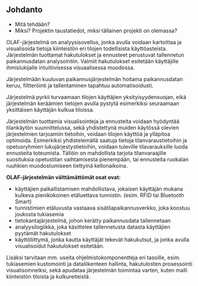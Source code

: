 ## Johdanto

* Mitä tehdään?
* Miksi? Projektin taustatiedot, miksi tällainen projekti on olemassa?  

OLAF-järjestelmä on analyysisovellus, jonka avulla voidaan kartoittaa ja visualisoida tietoja kiinteistön eri tilojen todellisista käyttöasteista. Järjestelmän tuottamat hakutulokset ja ennusteet perustuvat tallennetun paikannusdatan analysointiin. Valmiit hakutulokset esitetään käyttäjille ihmislukijalle intuitiivisessa visuaalisessa muodossa.

Järjestelmään kuuluvan paikannusjärjestelmän hoitama paikannusdatan keruu, filtteröinti ja tallentaminen tapahtuu automatisoidusti.

Järjestelmä pyrkii turvaamaan tilojen käyttäjien yksityisyydensuojan, eikä järjestelmän keräämien tietojen avulla pystytä esimerkiksi seuraamaan yksittäisen käyttäjän kulkua tiloissa.

Järjestelmän tuottamia visualisointeja ja ennusteita voidaan hyödyntää tilankäytön suunnittelussa, sekä yhdistettynä muiden käytössä olevien järjestelmien tarjoamiin tietoihin, voidaan tilojen käyttöä ja ylläpitoa optimoida.
Esimerkiksi yhdistelemällä saatuja tietoja tilanvaraustietoihin ja opetusryhmien lukujärjestystietoihin, voidaan tuleville tilavarauksille luoda ennusteita toteumista. Tällöin on mahdollista tarjota tilanvaraajille suosituksia opetustilan vaihtamisesta pienempään, tai ennusteita ruokalan ruuhkien muodostumiseen tiettyinä kellonaikoina.

**OLAF-järjestelmän välttämättömät osat ovat:**
- käyttäjien paikallistamisen mahdollistava, jokaisen käyttäjän mukana kulkeva pienikokoinen etäluettava tunnistin. (esim. RFID tai Bluetooth Smart)
- tunnistimien etäluvusta vastaava sisätilapaikannusverkko, joka koostuu joukosta tukiasemia
- tietokantajärjestelmä, johon kerätty paikannusdata tallennetaan
- analyysilogiikka, joka käsittelee tallennetusta datasta käyttäjien pyytämät hakutulokset
- käyttöliittymä, jonka kautta käyttäjät tekevät hakukutsut, ja jonka avulla visualisoidut hakutulokset esitetään.

Lisäksi tarvitaan mm. useita ohjelmistokomponentteja eri tasoille, esim. tukiasemien kustomointi ja dataliikenteen hallinta, hakutulosten prosessointi visualisoinneiksi, sekä apudataa järjestelmän toimintaa varten, kuten malli kiinteistön tiloista ja kulkureiteistä.